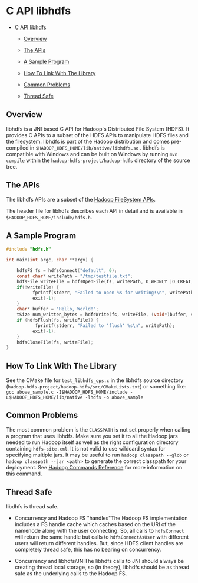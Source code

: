 <!---
  Licensed under the Apache License, Version 2.0 (the "License");
  you may not use this file except in compliance with the License.
  You may obtain a copy of the License at

   http://www.apache.org/licenses/LICENSE-2.0

  Unless required by applicable law or agreed to in writing, software
  distributed under the License is distributed on an "AS IS" BASIS,
  WITHOUT WARRANTIES OR CONDITIONS OF ANY KIND, either express or implied.
  See the License for the specific language governing permissions and
  limitations under the License. See accompanying LICENSE file.
-->

C API libhdfs
=============

* [C API libhdfs](#C_API_libhdfs)

  * [Overview](#Overview)

  * [The APIs](#The_APIs)

  * [A Sample Program](#A_Sample_Program)

  * [How To Link With The Library](#How_To_Link_With_The_Library)

  * [Common Problems](#Common_Problems)

  * [Thread Safe](#Thread_Safe)

Overview
--------

libhdfs is a JNI based C API for Hadoop's Distributed File System (HDFS). It provides C APIs to a subset of the HDFS APIs to manipulate HDFS files and the filesystem. libhdfs is part of the Hadoop distribution and comes pre-compiled in `$HADOOP_HDFS_HOME/lib/native/libhdfs.so` . libhdfs is compatible with Windows and can be built on Windows by running `mvn compile` within the `hadoop-hdfs-project/hadoop-hdfs` directory of the source tree.

The APIs
--------

The libhdfs APIs are a subset of the [Hadoop FileSystem APIs](../../api/org/apache/hadoop/fs/FileSystem.html).

The header file for libhdfs describes each API in detail and is available in `$HADOOP_HDFS_HOME/include/hdfs.h`.

A Sample Program
----------------
```c
#include "hdfs.h"

int main(int argc, char **argv) {

    hdfsFS fs = hdfsConnect("default", 0);
    const char* writePath = "/tmp/testfile.txt";
    hdfsFile writeFile = hdfsOpenFile(fs, writePath, O_WRONLY |O_CREAT, 0, 0, 0);
    if(!writeFile) {
          fprintf(stderr, "Failed to open %s for writing!\n", writePath);
          exit(-1);
    }
    char* buffer = "Hello, World!";
    tSize num_written_bytes = hdfsWrite(fs, writeFile, (void*)buffer, strlen(buffer)+1);
    if (hdfsFlush(fs, writeFile)) {
           fprintf(stderr, "Failed to 'flush' %s\n", writePath);
          exit(-1);
    }
    hdfsCloseFile(fs, writeFile);
}
```

How To Link With The Library
----------------------------

See the CMake file for `test_libhdfs_ops.c` in the libhdfs source directory (`hadoop-hdfs-project/hadoop-hdfs/src/CMakeLists.txt`) or something like: `gcc above_sample.c -I$HADOOP_HDFS_HOME/include -L$HADOOP_HDFS_HOME/lib/native -lhdfs -o above_sample`

Common Problems
---------------

The most common problem is the `CLASSPATH` is not set properly when calling a program that uses libhdfs. Make sure you set it to all the Hadoop jars needed to run Hadoop itself as well as the right configuration directory containing `hdfs-site.xml`. It is not valid to use wildcard syntax for specifying multiple jars. It may be useful to run `hadoop classpath --glob` or `hadoop classpath --jar <path`\> to generate the correct classpath for your deployment. See [Hadoop Commands Reference](../hadoop-common/CommandsManual.html#classpath) for more information on this command.

Thread Safe
-----------

libdhfs is thread safe.

* Concurrency and Hadoop FS "handles"The Hadoop FS implementation includes a FS handle cache which caches based on the URI of the namenode along with the user connecting. So, all calls to `hdfsConnect` will return the same handle but calls to `hdfsConnectAsUser` with different users will return different handles. But, since HDFS client handles are completely thread safe, this has no bearing on concurrency.

* Concurrency and libhdfs/JNIThe libhdfs calls to JNI should always be creating thread local storage, so (in theory), libhdfs should be as thread safe as the underlying calls to the Hadoop FS.


